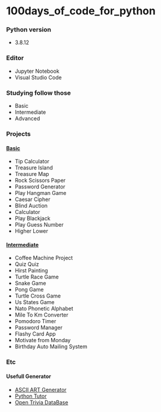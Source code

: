 # 100days_of_code_for_python
### Python version
- 3.8.12

### Editor
- Jupyter Notebook
- Visual Studio Code

### Studying follow those
  - Basic 
  - Intermediate
  - Advanced

### Projects 
#### [Basic](https://github.com/Ki-Sung/100days_of_code_for_python/tree/main/basic_final_projects)
- Tip Calculator
- Treasure Island
- Treasure Map 
- Rock Scissors Paper
- Password Generator
- Play Hangman Game 
- Caesar Cipher
- Blind Auction 
- Calculator
- Play Blackjack 
- Play Guess Number
- Higher Lower
#### [Intermediate](https://github.com/Ki-Sung/100days_of_code_for_python/tree/main/intermediate_final_projects)
- Coffee Machine Project
- Quiz Quiz
- Hirst Painting
- Turtle Race Game
- Snake Game
- Pong Game
- Turtle Cross Game
- Us States Game
- Nato Phonetic Alphabet
- Mile To Km Converter
- Pomodoro Timer
- Password Manager
- Flashy Card App
- Motivate from Monday
- Birthday Auto Mailing System

### Etc
#### Usefull Generator
- [ASCII ART Generator](http://patorjk.com/software/taag/#p=display&f=Doom&t=Guess%20Number)
- [Python Tutor](https://pythontutor.com/python-debugger.html#mode=edit)
- [Open Trivia DataBase](https://opentdb.com/)
